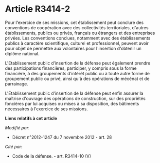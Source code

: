# Article R3414-2

Pour l'exercice de ses missions, cet établissement peut conclure des conventions de coopération avec des collectivités
territoriales, d'autres établissements, publics ou privés, français ou étrangers et des entreprises privées. Les conventions
conclues, notamment avec des établissements publics à caractère scientifique, culturel et professionnel, peuvent avoir pour
objet de permettre aux volontaires pour l'insertion d'obtenir un diplôme national.

L'Etablissement public d'insertion de la défense peut également prendre des participations financières, participer, y compris
sous la forme financière, à des groupements d'intérêt public ou à toute autre forme de groupement public ou privé, ainsi qu'à
des opérations de mécénat et de parrainage. 

L'Etablissement public d'insertion de la défense peut enfin assurer la maîtrise d'ouvrage des opérations de construction, sur
des propriétés foncières par lui acquises ou mises à sa disposition, des bâtiments nécessaires à l'exercice de ses missions.

**Liens relatifs à cet article**

_Modifié par_:

  - Décret n°2012-1247 du 7 novembre 2012 - art. 28

_Cité par_:

  - Code de la défense. - art. R3414-10 (V)
